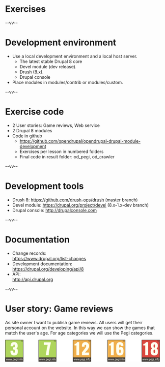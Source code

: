 # Exercises

--vv--

# Development environment
- Use a local development environment and a local host server.
  - The latest stable Drupal 8 core
  - Devel module (dev release).
  - Drush (8.x).
  - Drupal console
- Place modules in modules/contrib or modules/custom.

--vv--

# Exercise code
- 2 User stories: Game reviews, Web service
- 2 Drupal 8 modules
- Code in github
  - https://github.com/opendrupal/opendrupal-drupal-module-development
  - Exercises per lesson in numbered folders
  - Final code in result folder: od_pegi, od_crawler

--vv--

# Development tools
- Drush 8: https://github.com/drush-ops/drush (master branch) 
- Devel module: https://drupal.org/project/devel (8.x-1.x-dev branch)
- Drupal console: http://drupalconsole.com

--vv--

# Documentation
- Change records: <br>https://www.drupal.org/list-changes
- Development documentation: <br>https://drupal.org/developing/api/8
- API: <br>http://api.drupal.org

--vv--

# User story: Game reviews
As site owner I want to publish game reviews. All users will get their personal account on the website. In this way we can show the games that match the user's age. For age categories we will use the Pegi categories.

![Pegi category badges](lesson-1/slides/images/pegi-category-badges.png)